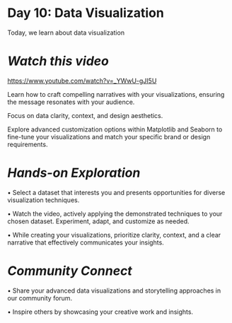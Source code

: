 # **Day 10: Data Visualization**
Today, we learn about data visualization 

# *Watch this video*
https://www.youtube.com/watch?v=_YWwU-gJI5U 

Learn how to craft compelling narratives with your visualizations, ensuring the message resonates with your audience. 

Focus on data clarity, context, and design aesthetics.

Explore advanced customization options within Matplotlib and Seaborn to fine-tune your visualizations and match your specific brand or design requirements.

# *Hands-on Exploration*
•	Select a dataset that interests you and presents opportunities for diverse visualization techniques.

•	Watch the video, actively applying the demonstrated techniques to your chosen dataset. Experiment, adapt, and customize as needed.

•	While creating your visualizations, prioritize clarity, context, and a clear narrative that effectively communicates your insights.

# *Community Connect*
•	Share your advanced data visualizations and storytelling approaches in our community forum.

•	Inspire others by showcasing your creative work and insights. 
